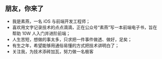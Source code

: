 ## 朋友，你来了

- 我是素燕，一名 iOS 与前端开发工程师；
- 喜欢用文字记录技术的点点滴滴，正在公众号“素燕”写一本前端电子书，旨在帮助 10W 人入门并进阶前端；
- 人生苦短，想做的事太多，只求把一件事件做透、做好，足矣；
- 有生之年，希望能够用通俗易懂的方式把技术讲明白了；
- 关注我，为技术添砖加瓦，努力做一名极客
